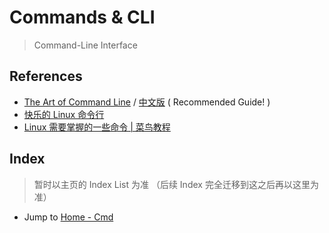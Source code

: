 # Commands & CLI

> Command-Line Interface

## References

* [The Art of Command Line](https://github.com/jlevy/the-art-of-command-line/blob/master/README.md) / [中文版](https://github.com/jlevy/the-art-of-command-line/blob/master/README-zh.md) \( Recommended Guide! \)
* [快乐的 Linux 命令行](http://billie66.github.io/TLCL/index.html)
* [Linux 需要掌握的一些命令 \| 菜鸟教程](http://www.runoob.com/w3cnote/linux-useful-command.html)

## Index

> 暂时以主页的 Index List 为准 （后续 Index 完全迁移到这之后再以这里为准）

* Jump to [Home - Cmd](../#cmd)

